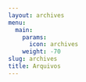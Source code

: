 ```yaml
---
layout: archives
menu:
  main:
    params:
      icon: archives
    weight: -70
slug: archives
title: Arquivos
---
```


